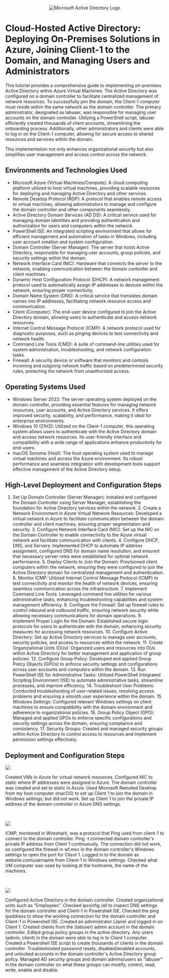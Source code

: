 <p align="center">
<img src="https://i.imgur.com/pU5A58S.png" alt="Microsoft Active Directory Logo"/>
</p>

<h1>Cloud-Hosted Active Directory: Deploying On-Premises Solutions in Azure, Joining Client-1 to the Domain, and Managing Users and Administrators </h1>
This tutorial provides a comprehensive guide to implementing on-premises Active Directory within Azure Virtual Machines. The Active Directory was configured on a domain controller to facilitate centralized management of network resources. To successfully join the domain, the Client-1 computer must reside within the same network as the domain controller. The primary administrator, designated as labuser, was responsible for managing user accounts on the domain controller. Utilizing a PowerShell script, labuser efficiently created thousands of client accounts, streamlining the onboarding process. Additionally, other administrators and clients were able to log in on the Client-1 computer, allowing for secure access to shared resources and services within the domain.

This implementation not only enhances organizational security but also simplifies user management and access control across the network. <br />


<h2>Environments and Technologies Used</h2>

- Microsoft Azure (Virtual Machines/Compute): A cloud computing platform utilized to host virtual machines, providing scalable resources for deploying and managing Active Directory and other services.
- Remote Desktop Protocol (RDP): A protocol that enables remote access to virtual machines, allowing administrators to manage and configure the domain controller and other components seamlessly.
- Active Directory Domain Services (AD DS): A critical service used for managing domain identities and providing authentication and authorization for users and computers within the network.
- PowerShell ISE: An integrated scripting environment that allows for efficient management and automation of tasks in Windows, including user account creation and system configuration.
- Domain Controller (Server Manager): The server that hosts Active Directory, responsible for managing user accounts, group policies, and security settings within the domain.
- Network Interface Card (NIC): Hardware that connects the server to the network, enabling communication between the domain controller and client machines.
- Dynamic Host Configuration Protocol (DHCP): A network management protocol used to automatically assign IP addresses to devices within the network, ensuring proper connectivity.
- Domain Name System (DNS): A critical service that translates domain names into IP addresses, facilitating network resource access and communication.
- Client (Computer): The end-user device configured to join the Active Directory domain, allowing users to authenticate and access network resources.
- Internet Control Message Protocol (ICMP): A network protocol used for diagnostic purposes, such as pinging devices to test connectivity and network health.
- Command Line Tools (CMD): A suite of command-line utilities used for system administration, troubleshooting, and network configuration tasks.
- Firewall: A security device or software that monitors and controls incoming and outgoing network traffic based on predetermined security rules, protecting the network from unauthorized access.

<h2>Operating Systems Used </h2>

- Windows Server 2022: The server operating system deployed on the domain controller, providing essential features for managing network resources, user accounts, and Active Directory services. It offers improved security, scalability, and performance, making it ideal for enterprise environments.
- Windows 10 (21H2): Utilized on the Client-1 computer, this operating system allows users to authenticate with the Active Directory domain and access network resources. Its user-friendly interface and compatibility with a wide range of applications enhance productivity for end-users.
- macOS Sonoma (Host): The host operating system used to manage virtual machines and access the Azure environment. Its robust performance and seamless integration with development tools support effective management of the Active Directory setup.

<h2>High-Level Deployment and Configuration Steps</h2>

1.	Set Up Domain Controller (Server Manager): Installed and configured the Domain Controller using Server Manager, establishing the foundation for Active Directory services within the network.
	2.	Create a Network Environment in Azure Virtual Network Resources: Developed a virtual network in Azure to facilitate communication between the domain controller and client machines, ensuring proper segmentation and security.
	3.	Configure Network Interface Card (NIC): Set up the NIC on the Domain Controller to enable connectivity to the Azure virtual network and facilitate communication with clients.
	4.	Configure DHCP, DNS, and Servers: Implemented DHCP to automate IP address assignment, configured DNS for domain name resolution, and ensured that necessary server roles were established for optimal network performance.
	5.	Deploy Clients to Join the Domain: Provisioned client computers within the network, ensuring they were configured to join the Active Directory domain for centralized management and authentication.
	6.	Monitor ICMP: Utilized Internet Control Message Protocol (ICMP) to test connectivity and monitor the health of network devices, ensuring seamless communication across the infrastructure.
	7.	Implement Command Line Tools: Leveraged command line utilities for various administrative tasks, enhancing troubleshooting capabilities and system management efficiency.
	8.	Configure the Firewall: Set up firewall rules to control inbound and outbound traffic, ensuring network security while allowing necessary communications for domain operations.
	9.	Implement Proper Login for the Domain: Established secure login protocols for users to authenticate with the domain, enhancing security measures for accessing network resources.
	10.	Configure Active Directory: Set up Active Directory services to manage user accounts, security policies, and access to resources within the network.
	11.	Create Organizational Units (OUs): Organized users and resources into OUs within Active Directory for better management and application of group policies.
	12.	Configure Group Policy: Developed and applied Group Policy Objects (GPOs) to enforce security settings and configurations across user accounts and computers within the domain.
	13.	Run PowerShell ISE for Administrative Tasks: Utilized PowerShell Integrated Scripting Environment (ISE) to automate administrative tasks, streamline processes, and improve efficiency.
	14.	Troubleshoot User Problems: Conducted troubleshooting of user-related issues, resolving access problems and ensuring a smooth user experience within the domain.
	15.	Windows Settings: Configured relevant Windows settings on client machines to ensure compatibility with the domain environment and adherence to organizational policies.
	16.	Group Policy Object (GPO): Managed and applied GPOs to enforce specific configurations and security settings across the domain, ensuring compliance and consistency.
	17.	Security Groups: Created and managed security groups within Active Directory to control access to resources and implement permission settings effectively.

<h2>Deployment and Configuration Steps</h2>

<p>
<img src="https://github.com/user-attachments/assets/92f14c35-61f5-41df-a04a-cad3b2e85b0f"/>
</p>
<p>
Created VMs in Azure for virtual network resources. Configured NIC to static where IP addresses were assigned in Azure. The domain controller was created and set to static in Azure. Used Microsoft Remoted Desktop from my host computer (macOS) to set up Client 1 to join the domain in Windows settings, but did not work. Set up Client 1 to join the private IP address of the domain controller in Azure DNS settings. 
</p>
<br />

<p>
<img src="https://github.com/user-attachments/assets/0d43f16b-d577-440b-8ec1-1490e8af7eb5"/>
</p>
<p>
ICMP, monitored in Wireshark, was a protocol that Ping used from client-1 to connect to the domain controller. Ping -t connected domain controller's private IP address from Client 1 continuously. The connection did not work, so configured the firewall in wf.msc in the domain controller's Windows settings to open the port for Client 1. Logged in to the domain as website.com\username from Client-1 in Windows settings. Checked what VM computer was used by looking at the hostname, the name of the machines. 
</p>
<br />

<p>
<img src="https://github.com/user-attachments/assets/3a82db2e-7232-4776-933f-45ab38246ecb"/>
</p>
<p>
Configured Active Directory in the domain controller. Created organizational units such as "Employees". Checked ipconfig /all to inspect DNS settings for the domain controller and Client-1 in Powershell ISE. Checked the ping ipaddress to show the working connection for the domain controller and Client-1 in Powershell ISE. Created an administrator (Jane) and logged in on Client 1. Created clients from the (labuser) admin account in the domain controller. Edited group policy groups in the active directory. Any users (admin, client) in the domain were able to log in to Client 1 computer. Created a Powershell ISE script to create thousands of clients in the domain controller. Troubleshooted password resets, disabled/enabled accounts, and unlocked accounts in the domain controller's Active Directory group policy. Managed AD security groups and domain admins/users as "labuser" in the domain controller on what these groups can modify, control, read, write, enable and disable. 
</p>
<br />
